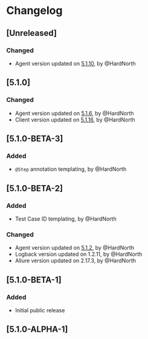 # Changelog

## [Unreleased]
### Changed
- Agent version updated on [5.1.10](https://github.com/reportportal/agent-java-junit5/releases/tag/5.1.10), by @HardNorth

## [5.1.0]
### Changed
- Agent version updated on [5.1.6](https://github.com/reportportal/agent-java-junit5/releases/tag/5.1.6), by @HardNorth
- Client version updated on [5.1.16](https://github.com/reportportal/client-java/releases/tag/5.1.16), by @HardNorth

## [5.1.0-BETA-3]
### Added
- `@Step` annotation templating, by @HardNorth

## [5.1.0-BETA-2]
### Added
- Test Case ID templating, by @HardNorth
### Changed
- Agent version updated on [5.1.2](https://github.com/reportportal/agent-java-junit5/releases/tag/5.1.2), by @HardNorth
- Logback version updated on 1.2.11, by @HardNorth
- Allure version updated on 2.17.3, by @HardNorth

## [5.1.0-BETA-1]
### Added
- Initial public release

## [5.1.0-ALPHA-1]
